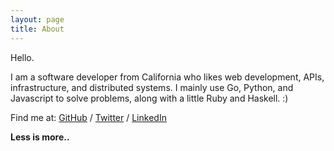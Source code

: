 ```yaml
---
layout: page
title: About
---
```


Hello.

I am a software developer from California who likes web development, APIs, infrastructure, and distributed systems. I mainly use Go, Python, and Javascript to solve problems, along with a little Ruby and Haskell. :)

Find me at: [GitHub](https://github.com/nijaru) / [Twitter](https://twitter.com/nijaruuu) / [LinkedIn](https://www.linkedin.com/in/nick-russo/)

**Less is more..**
